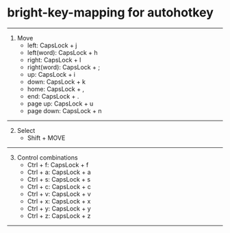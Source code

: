 # bright-key-mapping for autohotkey

---

1. Move
   - left: CapsLock + j
   - left(word): CapsLock + h
   - right: CapsLock + l
   - right(word): CapsLock + ;
   - up: CapsLock + i
   - down: CapsLock + k
   - home: CapsLock + ,
   - end: CapsLock + .
   - page up: CapsLock + u
   - page down: CapsLock + n
   
---

2. Select
   - Shift + MOVE

---

3. Control combinations
   - Ctrl + f: CapsLock + f
   - Ctrl + a: CapsLock + a
   - Ctrl + s: CapsLock + s
   - Ctrl + c: CapsLock + c
   - Ctrl + v: CapsLock + v
   - Ctrl + x: CapsLock + x
   - Ctrl + y: CapsLock + y
   - Ctrl + z: CapsLock + z

---

